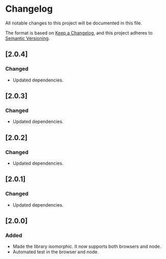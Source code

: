 # Changelog

All notable changes to this project will be documented in this file.

The format is based on [Keep a Changelog](https://keepachangelog.com/en/1.0.0/),
and this project adheres to [Semantic Versioning](https://semver.org/spec/v2.0.0.html).

## [2.0.4]

### Changed

- Updated dependencies.

## [2.0.3]

### Changed

- Updated dependencies.

## [2.0.2]

### Changed

- Updated dependencies.

## [2.0.1]

### Changed

- Updated dependencies.

## [2.0.0]

### Added

- Made the library isomorphic. It now supports both browsers and node.
- Automated test in the browser and node.
